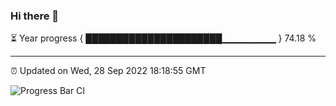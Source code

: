 ### Hi there 👋

⏳ Year progress { ██████████████████████▁▁▁▁▁▁▁▁ } 74.18 %

---

⏰ Updated on Wed, 28 Sep 2022 18:18:55 GMT

![Progress Bar CI](https://github.com/Shyam-Makwana/GitHub-Actions-Demo/workflows/Progress%20Bar%20CI/badge.svg)

